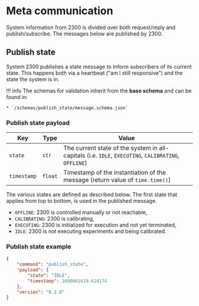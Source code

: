 # Meta communication

System information from 2300 is divided over both request/reply and publish/subscribe. The messages below are published
by 2300.

## Publish state

System 2300 publishes a state message to inform subscribers of its current state. This happens both via a heartbeat
("am I still responsive") and the state the system is in.

!!! info
    The schemas for validation inherit from the **base schema** and can be found in:

    * `/schemas/publish_state/message.schema.json`

### Publish state payload

| Key | Type | Value |
| --- | --- | --- |
| `state` | `str` | The current state of the system in all-capitals (i.e. `IDLE`, `EXECUTING`, `CALIBRATING`, `OFFLINE`) |
| `timestamp` | `float` | Timestamp of the instantiation of the message (return value of `time.time()`) |

The various states are defined as described below. The first state that applies from top to bottom, is used in the
published message.

* `OFFLINE`: 2300 is controlled manually or not reachable,
* `CALIBRATING`: 2300 is calibrating,
* `EXECUTING`: 2300 is initialized for execution and not yet terminated,
* `IDLE`: 2300 is not executing experiments and being calibrated.

### Publish state example

```json title="publish_state.json" linenums="1"
{
    "command": "publish_state",
    "payload": {
        "state": "IDLE",
        "timestamp": 1690061619.610174
    },
    "version": "0.2.0"
}
```
